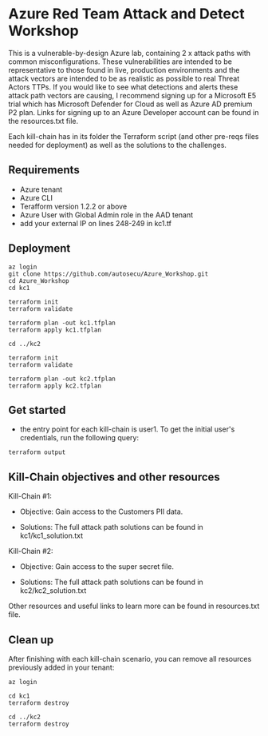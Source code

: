 # Azure Red Team Attack and Detect Workshop

This is a vulnerable-by-design Azure lab, containing 2 x attack paths with common misconfigurations. These vulnerabilities are intended to be representative to those found in live, production environments and the attack vectors are intended to be as realistic as possible to real Threat Actors TTPs. If you would like to see what detections and alerts these attack path vectors are causing, I recommend signing up for a Microsoft E5 trial which has Microsoft Defender for Cloud as well as Azure AD premium P2 plan. Links for signing up to an Azure Developer account can be found in the resources.txt file.

Each kill-chain has in its folder the Terraform script (and other pre-reqs files needed for deployment) as well as the solutions to the challenges.

## Requirements
- Azure tenant
- Azure CLI
- Terafform version 1.2.2 or above
- Azure User with Global Admin role in the AAD tenant
- add your external IP on lines 248-249 in kc1.tf

## Deployment
```
az login
git clone https://github.com/autosecu/Azure_Workshop.git
cd Azure_Workshop
cd kc1

terraform init
terraform validate

terraform plan -out kc1.tfplan
terraform apply kc1.tfplan

cd ../kc2

terraform init
terraform validate

terraform plan -out kc2.tfplan
terraform apply kc2.tfplan
```

## Get started
- the entry point for each kill-chain is user1. To get the initial user's credentials, run the following query:
```
terraform output
```

## Kill-Chain objectives and other resources
Kill-Chain #1:

- Objective: Gain access to the Customers PII data.

- Solutions: The full attack path solutions can be found in kc1/kc1_solution.txt

Kill-Chain #2:

- Objective: Gain access to the super secret file.

- Solutions: The full attack path solutions can be found in kc2/kc2_solution.txt

Other resources and useful links to learn more can be found in resources.txt file.

## Clean up
After finishing with each kill-chain scenario, you can remove all resources previously added in your tenant:
```
az login

cd kc1
terraform destroy

cd ../kc2
terraform destroy
```
